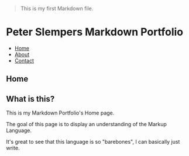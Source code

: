 > This is my first Markdown file.

Peter Slempers Markdown Portfolio
========

- [Home](index.markdown)
- [About](about.markdown)
- [Contact](contact.markdown)

Home
--------
What is this?
--------

<p>This is my Markdown Portfolio's Home page.</p>

<p>The goal of this page is to display an understanding of the Markup Language.
<p>It's great to see that this language is so "barebones", I can basically just write.

